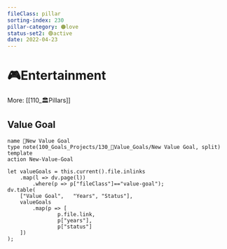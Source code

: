 ```yaml
---
fileClass: pillar  
sorting-index: 230
pillar-category: 🟠love  
status-set2: 🟢active
date: 2022-04-23  
---
```


# 🎮Entertainment
More: [[110_🏛Pillars]]

## Value Goal  
```button
name 🌟New Value Goal
type note(100_Goals_Projects/130_🌟Value_Goals/New Value Goal, split) template
action New-Value-Goal
```
```dataviewjs
let valueGoals = this.current().file.inlinks
	.map(l => dv.page(l))
	    .where(p => p["fileClass"]=="value-goal");
dv.table(
    ["Value Goal",   "Years", "Status"],
    valueGoals
		.map(p => [
		        p.file.link,
		        p["years"],
		        p["status"]
    ])
);
```

